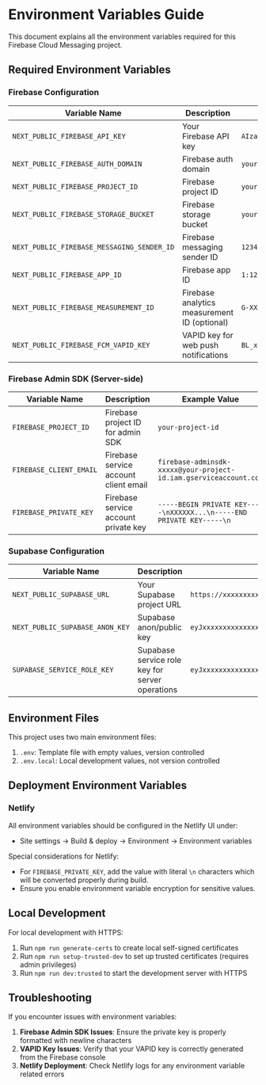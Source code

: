 # Environment Variables Guide

This document explains all the environment variables required for this Firebase Cloud Messaging project.

## Required Environment Variables

### Firebase Configuration

| Variable Name | Description | Example Value |
|---------------|-------------|--------------|
| `NEXT_PUBLIC_FIREBASE_API_KEY` | Your Firebase API key | `AIzaSyB0Nxf3pvW32KBc0D1o2-K6qIeKovhGWfg` |
| `NEXT_PUBLIC_FIREBASE_AUTH_DOMAIN` | Firebase auth domain | `your-project.firebaseapp.com` |
| `NEXT_PUBLIC_FIREBASE_PROJECT_ID` | Firebase project ID | `your-project-id` |
| `NEXT_PUBLIC_FIREBASE_STORAGE_BUCKET` | Firebase storage bucket | `your-project.appspot.com` |
| `NEXT_PUBLIC_FIREBASE_MESSAGING_SENDER_ID` | Firebase messaging sender ID | `123456789012` |
| `NEXT_PUBLIC_FIREBASE_APP_ID` | Firebase app ID | `1:123456789012:web:abc123def456` |
| `NEXT_PUBLIC_FIREBASE_MEASUREMENT_ID` | Firebase analytics measurement ID (optional) | `G-XXXXXXXXXX` |
| `NEXT_PUBLIC_FIREBASE_FCM_VAPID_KEY` | VAPID key for web push notifications | `BL_xxxxxxxxxxxxxxxxxxxxxxxxxxxxxxxxxxxxxxxxxxxxxxxxxxxxxxxxxxxxxxxxxxxxxxxxxxxxxxxxxxxxxxxx` |

### Firebase Admin SDK (Server-side)

| Variable Name | Description | Example Value |
|---------------|-------------|--------------|
| `FIREBASE_PROJECT_ID` | Firebase project ID for admin SDK | `your-project-id` |
| `FIREBASE_CLIENT_EMAIL` | Firebase service account client email | `firebase-adminsdk-xxxxx@your-project-id.iam.gserviceaccount.com` |
| `FIREBASE_PRIVATE_KEY` | Firebase service account private key | `-----BEGIN PRIVATE KEY-----\nXXXXXX...\n-----END PRIVATE KEY-----\n` |

### Supabase Configuration

| Variable Name | Description | Example Value |
|---------------|-------------|--------------|
| `NEXT_PUBLIC_SUPABASE_URL` | Your Supabase project URL | `https://xxxxxxxxxxxxxxxxxxxx.supabase.co` |
| `NEXT_PUBLIC_SUPABASE_ANON_KEY` | Supabase anon/public key | `eyJxxxxxxxxxxxxxxxxxxxxxxxxxxxxxxxxxxxxxxxxxxxxxxxxxxxxxxxxxxxxxxx` |
| `SUPABASE_SERVICE_ROLE_KEY` | Supabase service role key for server operations | `eyJxxxxxxxxxxxxxxxxxxxxxxxxxxxxxxxxxxxxxxxxxxxxxxxxxxxxxxxxxxxxxxx` |

## Environment Files

This project uses two main environment files:

1. `.env`: Template file with empty values, version controlled
2. `.env.local`: Local development values, not version controlled

## Deployment Environment Variables

### Netlify

All environment variables should be configured in the Netlify UI under:
- Site settings → Build & deploy → Environment → Environment variables

Special considerations for Netlify:
- For `FIREBASE_PRIVATE_KEY`, add the value with literal `\n` characters which will be converted properly during build.
- Ensure you enable environment variable encryption for sensitive values.

## Local Development

For local development with HTTPS:

1. Run `npm run generate-certs` to create local self-signed certificates
2. Run `npm run setup-trusted-dev` to set up trusted certificates (requires admin privileges)
3. Run `npm run dev:trusted` to start the development server with HTTPS

## Troubleshooting

If you encounter issues with environment variables:

1. **Firebase Admin SDK Issues**: Ensure the private key is properly formatted with newline characters
2. **VAPID Key Issues**: Verify that your VAPID key is correctly generated from the Firebase console
3. **Netlify Deployment**: Check Netlify logs for any environment variable related errors 